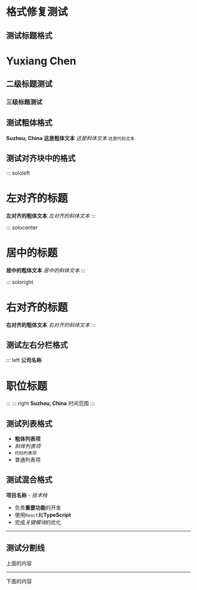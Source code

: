 # 格式修复测试

## 测试标题格式

# Yuxiang Chen
## 二级标题测试
### 三级标题测试

## 测试粗体格式

**Suzhou, China**
**这是粗体文本**
*这是斜体文本*
`这是代码文本`

## 测试对齐块中的格式

::: sololeft
# 左对齐的标题
**左对齐的粗体文本**
*左对齐的斜体文本*
:::

::: solocenter
# 居中的标题
**居中的粗体文本**
*居中的斜体文本*
:::

::: soloright
# 右对齐的标题
**右对齐的粗体文本**
*右对齐的斜体文本*
:::

## 测试左右分栏格式

::: left
**公司名称**
# 职位标题
:::
::: right
**Suzhou, China**
时间范围
:::

## 测试列表格式

- **粗体列表项**
- *斜体列表项*
- `代码列表项`
- 普通列表项

## 测试混合格式

**项目名称** - *技术栈*
- 负责**重要功能**的开发
- 使用`React`和**TypeScript**
- 完成*关键模块*的优化

---

## 测试分割线

上面的内容

---

下面的内容 